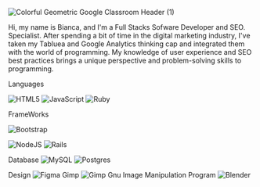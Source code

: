 ![Colorful Geometric Google Classroom Header (1)](https://user-images.githubusercontent.com/75501648/143926285-a9b75991-a020-4898-9952-0ef875431b03.png)


 Hi, my name is Bianca, and  I'm a Full Stacks Sofware Developer and SEO. Specialist.  After spending a bit of time in the digital marketing industry, I've taken my Tabluea and Google Analytics thinking cap and integrated them with the world of programming. My knowledge of user experience and SEO best practices brings a unique perspective and problem-solving skills to programming.
 
 Languages

![HTML5](https://img.shields.io/badge/html5-%23E34F26.svg?style=for-the-badge&logo=html5&logoColor=white)
![JavaScript](https://img.shields.io/badge/javascript-%23323330.svg?style=for-the-badge&logo=javascript&logoColor=%23F7DF1E)
![Ruby](https://img.shields.io/badge/ruby-%23CC342D.svg?style=for-the-badge&logo=ruby&logoColor=white)

FrameWorks

![Bootstrap](https://img.shields.io/badge/bootstrap-%23563D7C.svg?style=for-the-badge&logo=bootstrap&logoColor=white)

![NodeJS](https://img.shields.io/badge/node.js-6DA55F?style=for-the-badge&logo=node.js&logoColor=white)
![Rails](https://img.shields.io/badge/rails-%23CC0000.svg?style=for-the-badge&logo=ruby-on-rails&logoColor=white)

Database
![MySQL](https://img.shields.io/badge/mysql-%2300f.svg?style=for-the-badge&logo=mysql&logoColor=white)
![Postgres](https://img.shields.io/badge/postgres-%23316192.svg?style=for-the-badge&logo=postgresql&logoColor=white)

Design
	![Figma](https://img.shields.io/badge/figma-%23F24E1E.svg?style=for-the-badge&logo=figma&logoColor=white)
Gimp	![Gimp Gnu Image Manipulation Program](https://img.shields.io/badge/Gimp-657D8B?style=for-the-badge&logo=gimp&logoColor=FFFFFF)
![Blender](https://img.shields.io/badge/blender-%23F5792A.svg?style=for-the-badge&logo=blender&logoColor=white)

